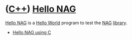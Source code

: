 # ([C++](Cpp.md)) [Hello NAG](CppHelloNag.md)


[Hello NAG](CppHelloNag.md) is a [Hello World](CppHelloWorld.md) 
program to test the [NAG](CppNag.md) [library](CppLibrary.md).

  * [Hello NAG using C](CppHelloNagC.md)
